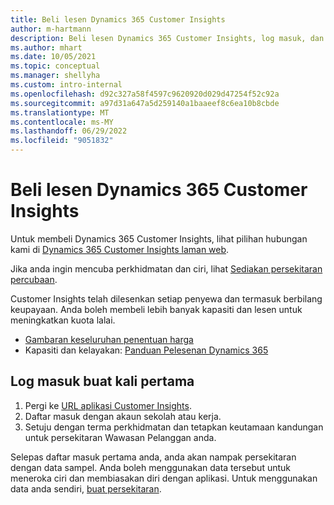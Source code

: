 ```yaml
---
title: Beli lesen Dynamics 365 Customer Insights
author: m-hartmann
description: Beli lesen Dynamics 365 Customer Insights, log masuk, dan membiasakan diri dengan aplikasi.
ms.author: mhart
ms.date: 10/05/2021
ms.topic: conceptual
ms.manager: shellyha
ms.custom: intro-internal
ms.openlocfilehash: d92c327a58f4597c9620920d029d47254f52c92a
ms.sourcegitcommit: a97d31a647a5d259140a1baaeef8c6ea10b8cbde
ms.translationtype: MT
ms.contentlocale: ms-MY
ms.lasthandoff: 06/29/2022
ms.locfileid: "9051832"
---
```

# <a name="purchase-a-license-of-dynamics-365-customer-insights"></a>Beli lesen Dynamics 365 Customer Insights

Untuk membeli Dynamics 365 Customer Insights, lihat pilihan hubungan kami di [Dynamics 365 Customer Insights laman web](https://dynamics.microsoft.com/ai/customer-insights/).

Jika anda ingin mencuba perkhidmatan dan ciri, lihat [Sediakan persekitaran percubaan](trial-signup.md).

Customer Insights telah dilesenkan setiap penyewa dan termasuk berbilang keupayaan. Anda boleh membeli lebih banyak kapasiti dan lesen untuk meningkatkan kuota lalai.
- [Gambaran keseluruhan penentuan harga](https://dynamics.microsoft.com/ai/customer-insights/pricing/)
- Kapasiti dan kelayakan: [Panduan Pelesenan Dynamics 365](https://go.microsoft.com/fwlink/?LinkId=866544)

## <a name="sign-in-for-the-first-time"></a>Log masuk buat kali pertama

1. Pergi ke [URL aplikasi Customer Insights](https://home.ci.ai.dynamics.com).
1. Daftar masuk dengan akaun sekolah atau kerja.
1. Setuju dengan terma perkhidmatan dan tetapkan keutamaan kandungan untuk persekitaran Wawasan Pelanggan anda.

Selepas daftar masuk pertama anda, anda akan nampak persekitaran dengan data sampel. Anda boleh menggunakan data tersebut untuk meneroka ciri dan membiasakan diri dengan aplikasi. Untuk menggunakan data anda sendiri, [buat persekitaran](create-environment.md).
